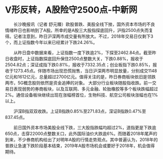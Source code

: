 # V形反转，A股险守2500点-中新网

　　长沙晚报讯（记者 舒元臻）欧股普跌、美股全线下挫，国外资本市场的不良情绪昨日也影响到了A股。所幸的是A股三大股指探底回升，沪指2500点失而复得。记者注意到，昨日沪深两市成交量有所放大。不过，2018年交易日仅剩下3个，而上证指数今年以来已经累计下跌24.26%。

　　从昨日盘中数据来看，上证指数一度下跌逾2%，下探至2462.84点。截至昨日收盘时，上证指数探底回升保住2500点整数大关，下跌0.88%，报收于2504.82点；深证成指下跌0.81%，报收于7332.35点；创业板指下跌0.85%，报收于1273.45点。伴随市场出现恐慌抛售，当日沪深两市明显放量，分别成交1148亿元和1612亿元，总量超过2700亿元。值得关注的是，昨日券商板块依旧是领跌两市，5G概念股则依然是资金追捧的对象。 大部分行业板块随股指收跌。前一交易日表现弱势的券商板块，以及互联网、多元金融、轮胎橡胶等多个板块跌幅超过2%。通信设备板块继续出现在涨幅榜首位，生物科技、航空公司板块涨幅也在1%以上。

　　沪深B指双双收跌。上证B指跌0.85%至271.83点，深证B指跌0.47%至837.45点。

　　前日国外资本市场美股全线下跌，三大股指跌幅均超过2%，道指更是下跌逾650点，击穿22000点整数关口，此外国际油价大跌逾6%。而随着2018年尾声的到来，不少券商机构给出了对明年A股的行情走势观点。其中普遍认为，2018年的普跌让急速下跌阶段基本结束，2019年A股市场机会或要好于2018年，机会值得期待。
